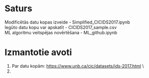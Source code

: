 # Saturs

Modificētās datu kopas izveide - Simplified_CICIDS2017.ipynb \
Iegūto datu kopu var apskatīt - CICIDS2017_sample.csv \
ML algoritmu veitspējas novērtēšana - ML_github.ipynb 

# Izmantotie avoti
1. Par datu kopām: https://www.unb.ca/cic/datasets/ids-2017.html \
2. 

